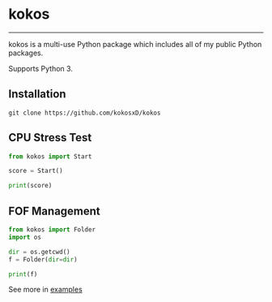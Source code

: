 # kokos
---
kokos is a multi-use Python package which includes all of my public Python packages.

Supports Python 3.
## Installation
```
git clone https://github.com/kokosxD/kokos
```
## CPU Stress Test
```python
from kokos import Start

score = Start()

print(score)
```
## FOF Management
```python
from kokos import Folder
import os

dir = os.getcwd()
f = Folder(dir=dir)

print(f)
```
See more in [examples](../docs)
